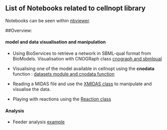 ## List of Notebooks related to cellnopt library

Notebooks can be seen within [nbviewer](http://nbviewer.ipython.org/github/cellnopt/cellnopt/tree/master/notebooks/).



##Overview:

#### model and data visualisation and manipulation

- Using BioServices to retrieve a network in SBML-qual format from BioModels. Visualisation with CNOGRaph class 
 [cnograph and sbmlqual](http://nbviewer.ipython.org/github/cellnopt/cellnopt/blob/master/notebooks/io/SBMLqual%20examples.ipynb)
- Visualising one of the model available in cellnopt using the **cnodata** function : [datasets module and cnodata function](http://nbviewer.ipython.org/github/cellnopt/cellnopt/blob/master/notebooks/datasets/datasets.ipynb)
- Reading a MIDAS file and use the [XMIDAS class](http://nbviewer.ipython.org/github/cellnopt/cellnopt/blob/master/notebooks/io/XMIDAS%20class.ipynb) to manipulate and visualise the data.

- Playing with reactions using the [Reaction class](http://nbviewer.ipython.org/github/cellnopt/cellnopt/blob/master/notebooks/io/cno.io.reactions.ipynb)


#### Analysis

- Feeder analysis [example](http://nbviewer.ipython.org/github/cellnopt/cellnopt/blob/master/notebooks/feeder/Feeder%20example.ipynb)
